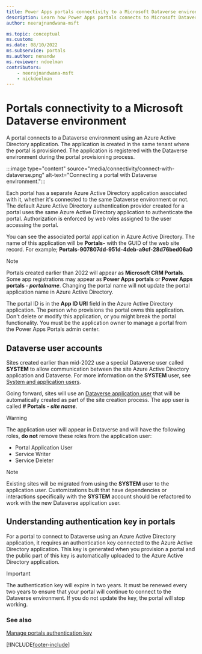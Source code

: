 ```yaml
---
title: Power Apps portals connectivity to a Microsoft Dataverse environment
description: Learn how Power Apps portals connects to Microsoft Dataverse environment, connectivity architecture, and the authentication key used for connectivity.
author: neerajnandwana-msft

ms.topic: conceptual
ms.custom: 
ms.date: 08/10/2022
ms.subservice: portals
ms.author: nenandw
ms.reviewer: ndoelman
contributors:
    - neerajnandwana-msft
    - nickdoelman
---
```


# Portals connectivity to a Microsoft Dataverse environment

A portal connects to a Dataverse environment using an Azure Active Directory application. The application is created in the same tenant where the portal is provisioned. The application is registered with the Dataverse environment during the portal provisioning process.

:::image type="content" source="media/connectivity/connect-with-dataverse.png" alt-text="Connecting a portal with Dataverse environment.":::

Each portal has a separate Azure Active Directory application associated with it, whether it's connected to the same Dataverse environment or not. The default Azure Active Directory authentication provider created for a portal uses the same Azure Active Directory application to authenticate the portal. Authorization is enforced by web roles assigned to the user accessing the portal.

You can see the associated portal application in Azure Active Directory. The name of this application will be **Portals-** with the GUID of the web site record. For example; 
**Portals-907807dd-951d-4deb-a9cf-28d76bed06a0**

> [!NOTE]
> Portals created earlier than 2022 will appear as **Microsoft CRM Portals**.
> Some app registrations may appear as **Power Apps portals** or **Power Apps portals - *portalname***. 
> Changing the portal name will not update the portal application name in Azure Active Directory.

The portal ID is in the **App ID URI** field in the Azure Active Directory application. The person who provisions the portal owns this application. Don't delete or modify this application, or you might break the portal functionality. You must be the application owner to manage a portal from the Power Apps Portals admin center.

## Dataverse user accounts

Sites created earlier than mid-2022 use a special Dataverse user called **SYSTEM** to allow communication between the site Azure Active Directory application and Dataverse. For more information on the **SYSTEM** user, see [System and application users](/power-platform/admin/system-application-users).

Going forward, sites will use an [Dataverse application user](/power-platform/admin/manage-application-users) that will be automatically created as part of the site creation process. The app user is called **# Portals - *site name***.

> [!WARNING]
> The application user will appear in Dataverse and will have the following roles, **do not** remove these roles from the application user:
> - Portal Application User
> - Service Writer
> - Service Deleter

> [!NOTE]
> Existing sites will be migrated from using the **SYSTEM** user to the application user. Customizations built that have dependencies or interactions specifically with the **SYSTEM** account should be refactored to work with the new Dataverse application user.

## Understanding authentication key in portals

For a portal to connect to Dataverse using an Azure Active Directory application, it requires an authentication key connected to the Azure Active Directory application. This key is generated when you provision a portal and the public part of this key is automatically uploaded to the Azure Active Directory application.

> [!IMPORTANT]
> The authentication key will expire in two years. It must be renewed every two years to ensure that your portal will continue to connect to the Dataverse environment. If you do not update the key, the portal will stop working.  

### See also

[Manage portals authentication key](manage-auth-key.md)


[!INCLUDE[footer-include](../../../includes/footer-banner.md)]
